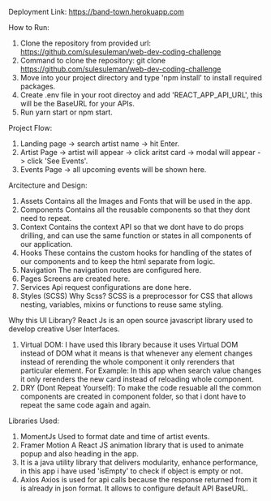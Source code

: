 Deployment Link: https://band-town.herokuapp.com

How to Run:

1. Clone the repository from provided url: https://github.com/sulesuleman/web-dev-coding-challenge
2. Command to clone the repository: git <space> clone <space> https://github.com/sulesuleman/web-dev-coding-challenge
3. Move into your project directory and type 'npm install' to install required packages.
4. Create .env file in your root directoy and add 'REACT_APP_API_URL', this will be the BaseURL for your APIs.
5. Run yarn start or npm start.

Project Flow:

1. Landing page -> search artist name -> hit Enter.
2. Artist Page -> artist will appear -> click aritst card -> modal will appear -> click 'See Events'.
3. Events Page -> all upcoming events will be shown here.

Arcitecture and Design:

1. Assets
   Contains all the Images and Fonts that will be used in the app.
2. Components
   Contains all the reusable components so that they dont need to repeat.
3. Context
   Contains the context API so that we dont have to do props drilling, and can use the same function or states in all components of our application.
4. Hooks
   These contains the custom hooks for handling of the states of our components and to keep the html separate from logic.
5. Navigation
   The navigation routes are configured here.
6. Pages
   Screens are created here.
7. Services
   Api request configurations are done here.
8. Styles (SCSS)
   Why Scss?
   SCSS is a preprocessor for CSS that allows nesting, variables, mixins or functions to reuse same styling.

Why this UI Library?
React Js is an open source javascript library used to develop creative User Interfaces.

1. Virtual DOM:
   I have used this library because it uses Virtual DOM instead of DOM what it means is that whenever any element changes instead of rerending the whole component it only rerenders that particular element.
   For Example:
   In this app when search value changes it only rerenders the new card instead of reloading whole component.
2. DRY (Dont Repeat Yourself):
   To make the code resuable all the common components are created in component folder, so that i dont have to repeat the same code again and again.

Libraries Used:

1. MomentJs
   Used to format date and time of artist events.
2. Framer Motion
   A React JS animation library that is used to animate popup and also heading in the app.
3. It is a java utility library that delivers modularity, enhance performance, in this app i have used 'isEmpty' to check if object is empty or not.
4. Axios
   Axios is used for api calls because the response returned from it is already in json format.
   It allows to configure default API BaseURL.
